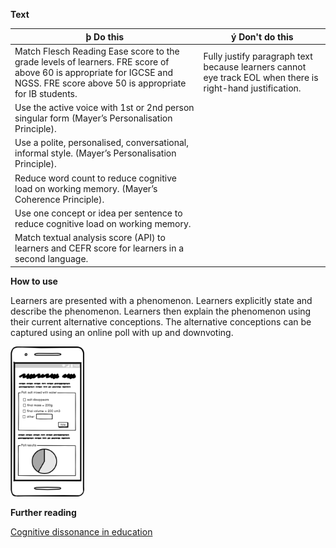 **Text**

| &#0254; Do this | &#0253; Don't do this  |  
| ------------- | ------------- |
|Match Flesch Reading Ease score to the grade levels of learners. FRE score of above 60 is appropriate for IGCSE and NGSS. FRE score above 50 is appropriate for IB students.|Fully justify paragraph text because learners cannot eye track EOL when there is right-hand justification.| 
|Use the active voice with 1st or 2nd person singular form (Mayer’s Personalisation Principle).|| 
|Use a polite, personalised, conversational, informal style. (Mayer’s Personalisation Principle).|| 
|Reduce word count to reduce cognitive load on working memory. (Mayer’s Coherence Principle).||
|Use one concept or idea per sentence to reduce cognitive load on working memory.||
|Match textual analysis score (API) to learners and CEFR score for learners in a second language.||

**How to use**

Learners are presented with a phenomenon. Learners explicitly state and describe the phenomenon. Learners then explain the phenomenon using their current alternative conceptions. The alternative conceptions can be captured using an online poll with up and downvoting.

<img src="https://github.com/warwick-bailey-work/lxd-sys/raw/main/md/images/cognitive-dissonance.png" height="240"> 

**Further reading**

<a href="https://en.wikipedia.org/wiki/Cognitive_dissonance#Education" target="_top">Cognitive dissonance in education</a>

<div style="page-break-after: always;"></div>

